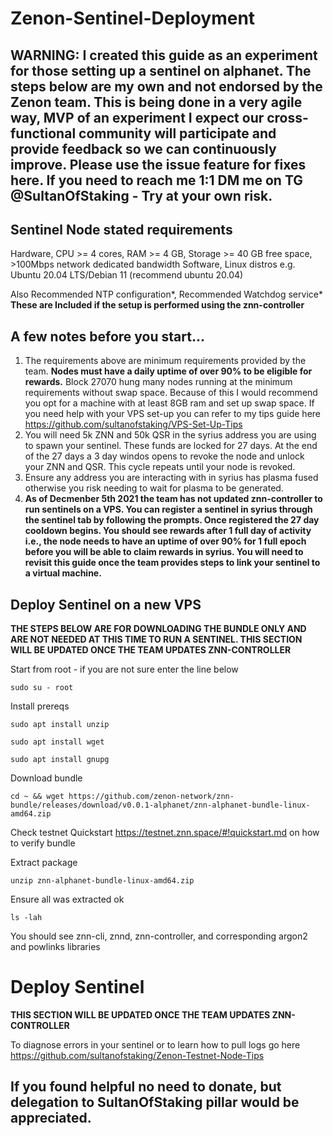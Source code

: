 # Zenon-Sentinel-Deployment

## WARNING: I created this guide as an experiment for those setting up a sentinel on alphanet. The steps below are my own and not endorsed by the Zenon team. This is being done in a very agile way, MVP of an experiment I expect our cross-functional community will participate and provide feedback so we can continuously improve. Please use the issue feature for fixes here. If you need to reach me 1:1 DM me on TG @SultanOfStaking - Try at your own risk. 

## Sentinel Node stated requirements

Hardware, CPU >= 4 cores, RAM >= 4 GB, Storage >= 40 GB free space, >100Mbps network dedicated bandwidth
Software, Linux distros e.g. Ubuntu 20.04 LTS/Debian 11 (recommend ubuntu 20.04)

Also Recommended NTP configuration*, Recommended Watchdog service* **These are Included if the setup is performed using the znn-controller**

## A few notes before you start...
1. The requirements above are minimum requirements provided by the team. **Nodes must have a daily uptime of over 90% to be eligible for rewards.** Block 27070 hung many nodes running at the minimum requirements without swap space. Because of this I would recommend you opt for a machine with at least 8GB ram and set up swap space. If you need help with your VPS set-up you can refer to my tips guide here https://github.com/sultanofstaking/VPS-Set-Up-Tips
2. You will need 5k ZNN and 50k QSR in the syrius address you are using to spawn your sentinel. These funds are locked for 27 days. At the end of the 27 days a 3 day windos opens to revoke the node and unlock your ZNN and QSR. This cycle repeats until your node is revoked.
3. Ensure any address you are interacting with in syrius has plasma fused otherwise you risk needing to wait for plasma to be generated.
4. **As of Decmenber 5th 2021 the team has not updated znn-controller to run sentinels on a VPS. You can register a sentinel in syrius through the sentinel tab by following the prompts. Once registered the 27 day cooldown begins. You should see rewards after 1 full day of activity i.e., the node needs to have an uptime of over 90% for 1 full epoch before you will be able to claim rewards in syrius. You will need to revisit this guide once the team provides steps to link your sentinel to a virtual machine.**

## Deploy Sentinel on a new VPS
**THE STEPS BELOW ARE FOR DOWNLOADING THE BUNDLE ONLY AND ARE NOT NEEDED AT THIS TIME TO RUN A SENTINEL. THIS SECTION WILL BE UPDATED ONCE THE TEAM UPDATES ZNN-CONTROLLER**

Start from root - if you are not sure enter the line below

`sudo su - root`

Install prereqs

`sudo apt install unzip`

`sudo apt install wget`

`sudo apt install gnupg`

Download bundle

`cd ~ && wget https://github.com/zenon-network/znn-bundle/releases/download/v0.0.1-alphanet/znn-alphanet-bundle-linux-amd64.zip`

Check testnet Quickstart https://testnet.znn.space/#!quickstart.md on how to verify bundle

Extract package

`unzip znn-alphanet-bundle-linux-amd64.zip`

Ensure all was extracted ok

`ls -lah`

You should see znn-cli, znnd, znn-controller, and corresponding argon2 and powlinks libraries

# Deploy Sentinel
**THIS SECTION WILL BE UPDATED ONCE THE TEAM UPDATES ZNN-CONTROLLER**

To diagnose errors in your sentinel or to learn how to pull logs go here https://github.com/sultanofstaking/Zenon-Testnet-Node-Tips

## If you found helpful no need to donate, but delegation to SultanOfStaking pillar would be appreciated.
